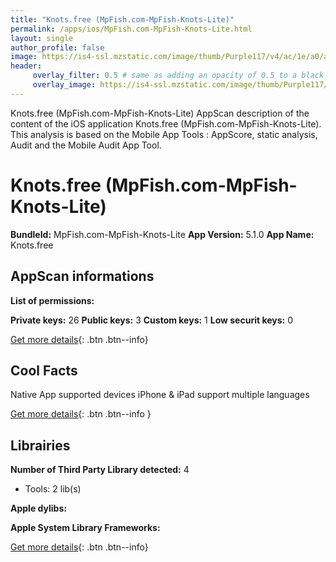 ```yaml
---
title: "Knots.free (MpFish.com-MpFish-Knots-Lite)"
permalink: /apps/ios/MpFish.com-MpFish-Knots-Lite.html
layout: single
author_profile: false
image: https://is4-ssl.mzstatic.com/image/thumb/Purple117/v4/ac/1e/a0/ac1ea04c-b3d2-4e36-9079-40a4aacbcb90/pr_source.png/512x512bb.jpg
header: 
     overlay_filter: 0.5 # same as adding an opacity of 0.5 to a black background
     overlay_image: https://is4-ssl.mzstatic.com/image/thumb/Purple117/v4/ac/1e/a0/ac1ea04c-b3d2-4e36-9079-40a4aacbcb90/pr_source.png/512x512bb.jpg
---
```

Knots.free (MpFish.com-MpFish-Knots-Lite) AppScan description of the content of the iOS application Knots.free (MpFish.com-MpFish-Knots-Lite). This analysis is based on the Mobile App Tools : AppScore, static analysis, Audit and the Mobile Audit App Tool.

# Knots.free (MpFish.com-MpFish-Knots-Lite)

**BundleId:** MpFish.com-MpFish-Knots-Lite
**App Version:** 5.1.0
**App Name:** Knots.free


## AppScan informations 

**List of permissions:** 
  
  
**Private keys:** 26
**Public keys:** 3
**Custom keys:** 1
**Low securit keys:** 0
  
[Get more details](/pricing.html){: .btn .btn--info}

## Cool Facts

Native App
supported devices iPhone & iPad
support multiple languages
  
[Get more details](/pricing.html){: .btn .btn--info }

## Librairies 
**Number of Third Party Library detected:** 4
- Tools: 2 lib(s)


**Apple dylibs:**


**Apple System Library Frameworks:**


  
[Get more details](/pricing.html){: .btn .btn--info}

